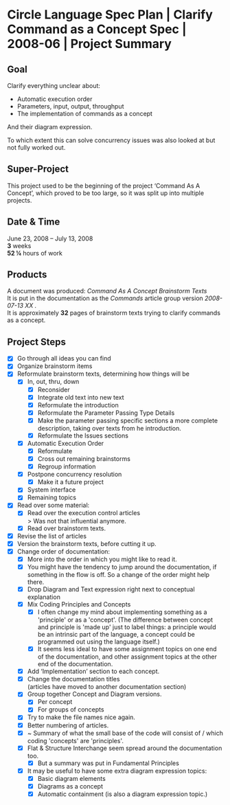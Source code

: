 ﻿Circle Language Spec Plan | Clarify Command as a Concept Spec | 2008-06 | Project Summary
=========================================================================================


Goal
----

Clarify everything unclear about:

- Automatic execution order
- Parameters, input, output, throughput 
- The implementation of commands as a concept

And their diagram expression.

To which extent this can solve concurrency issues was also looked at but not fully worked out.


Super-Project
-------------

This project used to be the beginning of the project ‘Command As A Concept’, which proved to be too large, so it was split up into multiple projects.


Date & Time
-----------

June 23, 2008 – July 13, 2008  
__3__ weeks  
__52 ¼__ hours of work


Products
--------

A document was produced: *Command As A Concept Brainstorm Texts*  
It is put in the documentation as the *Commands*  article group version *2008-07-13 XX .*  
It is approximately __32__ pages of brainstorm texts trying to clarify commands as a concept.


Project Steps
-------------

- [x] Go through all ideas you can find
- [x] Organize brainstorm items
- [x] Reformulate brainstorm texts, determining how things will be
    - [x] In, out, thru, down
        - [x] Reconsider
        - [x] Integrate old text into new text
        - [x] Reformulate the introduction
        - [x] Reformulate the Parameter Passing Type Details
        - [x] Make the parameter passing specific sections a more complete description, taking over texts from he introduction.
        - [x] Reformulate the Issues sections
    - [x] Automatic Execution Order
        - [x] Reformulate
        - [x] Cross out remaining brainstorms
        - [x] Regroup information
    - [x] Postpone concurrency resolution  
        - [x] Make it a future project
    - [x] System interface
    - [x] Remaining topics
- [x] Read over some material:
    - [x] Read over the execution control articles  
          \> Was not that influential anymore.
    - [x] Read over brainstorm texts.
- [x] Revise the list of articles
- [x] Version the brainstorm texts, before cutting it up.
- [x] Change order of documentation:
    - [x] More into the order in which you might like to read it.
    - [x] You might have the tendency to jump around the documentation, if something in the flow is off. So a change of the order might help there.
    - [x] Drop Diagram and Text expression right next to conceptual explanation
    - [x] Mix Coding Principles and Concepts
        - [x] I often change my mind about implementing something as a 'principle' or as a 'concept'. (The difference between concept and principle is 'made up' just to label things: a principle would be an intrinsic part of the language, a concept could be programmed out using the language itself.)
        - [x] It seems less ideal to have some assignment topics on one end of the documentation, and other assignment topics at the other end of the documentation.
    - [x] Add ‘Implementation’ section to each concept.
    - [x] Change the documentation titles  
          (articles have moved to another documentation section)
    - [x] Group together Concept and Diagram versions.
        - [x] Per concept
        - [x] For groups of concepts
    - [x] Try to make the file names nice again.
    - [x] Better numbering of articles.
    - [x] ~ Summary of what the small base of the code will consist of / which coding 'concepts' are 'principles'.
    - [x] Flat & Structure Interchange seem spread around the documentation too.
        - [x] But a summary was put in Fundamental Principles
    - [x] It may be useful to have some extra diagram expression topics:
        - [x] Basic diagram elements
        - [x] Diagrams as a concept
        - [x] Automatic containment (is also a diagram expression topic.)